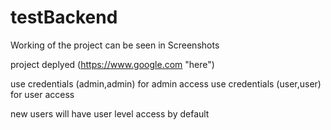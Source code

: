 # testBackend
Working of the project can be seen in Screenshots

project deplyed (https://www.google.com "here")

use credentials (admin,admin) for admin access
use credentials (user,user) for user access

new users will have user level access by default
